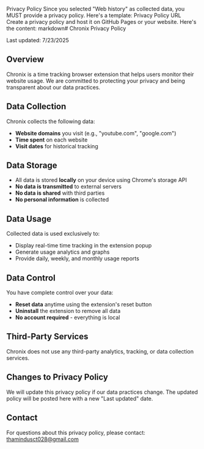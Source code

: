 Privacy Policy
Since you selected "Web history" as collected data, you MUST provide a privacy policy. Here's a template:
Privacy Policy URL
Create a privacy policy and host it on GitHub Pages or your website. Here's the content:
markdown# Chronix Privacy Policy

Last updated: 7/23/2025

## Overview
Chronix is a time tracking browser extension that helps users monitor their website usage. We are committed to protecting your privacy and being transparent about our data practices.

## Data Collection
Chronix collects the following data:
- **Website domains** you visit (e.g., "youtube.com", "google.com")
- **Time spent** on each website
- **Visit dates** for historical tracking

## Data Storage
- All data is stored **locally** on your device using Chrome's storage API
- **No data is transmitted** to external servers
- **No data is shared** with third parties
- **No personal information** is collected

## Data Usage
Collected data is used exclusively to:
- Display real-time time tracking in the extension popup
- Generate usage analytics and graphs
- Provide daily, weekly, and monthly usage reports

## Data Control
You have complete control over your data:
- **Reset data** anytime using the extension's reset button
- **Uninstall** the extension to remove all data
- **No account required** - everything is local

## Third-Party Services
Chronix does not use any third-party analytics, tracking, or data collection services.

## Changes to Privacy Policy
We will update this privacy policy if our data practices change. The updated policy will be posted here with a new "Last updated" date.

## Contact
For questions about this privacy policy, please contact: thamindusct028@gmail.com
